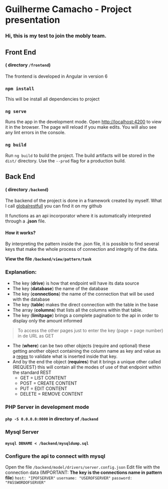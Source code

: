 # Guilherme Camacho - Project presentation

### Hi, this is my test to join the mobly team.

## Front End
#### ( directory `/frontend`)
The frontend is developed in Angular in version 6

### `npm install` 
This will be install all dependencies to project 


### `ng serve`
Runs the app in the development mode.
Open [http://localhost:4200](http://localhost:3000) to view it in the browser.
The page will reload if you make edits.
You will also see any lint errors in the console.


### `ng build`
Run `ng build` to build the project. The build artifacts will be stored in the `dist/` directory. Use the `--prod` flag for a production build.



## Back End
#### ( directory `/backend`)
The backend of the project is done in a framework created by myself.
What I call  [globalrestfull](https://github.com/guiters/globalrestful) you can find it on my github

It functions as an api incorporator where it is automatically interpreted through a **.json** file.

#### How it works?

By interpreting the pattern inside the .json file, it is possible to find several keys that make the whole process of connection and integrity of the data.

**View the file `/backend/view/pattern/task`**

### Explanation:
- The key (**drive**) is how that endpoint will have its data source
- The key (**database**) the name of the database
- The key (**connections**) the name of the connection that will be used with the database
- The key (**table**) makes the direct connection with the table in the base
- The array (**columns**) that lists all the columns within that table.
- The key (**limitpage**) brings a complete pagination to the api in order to display only the amount informed
 > To access the other pages just to enter the key (page = page number) in de URL as GET
- The (**where**) can be two other objects (require and optional) these getting another object containing the column name as key and value as a [regex](https://medium.com/trainingcenter/entendendo-de-uma-vez-por-todas-express%C3%B5es-regulares-parte-7-66be1ac1f72d) to validate what is inserted inside that key.
- And by the end the object (**requires**) that it brings a unique other called (REQUEST) this will contain all the modes of use of that endpoint within the standard REST
	- GET = LIST CONTENT
	- POST = CREATE CONTENT
	- PUT = EDIT CONTENT
	- DELETE = REMOVE CONTENT

### PHP Server in development mode
#### `php -S 0.0.0.0:8000` in directory of `/backend`

### Mysql Server 
#### `mysql DBNAME < /backend/mysqldump.sql`

### Configure the api to connect with mysql
Open the file `/backend/model/drivers/server.config.json`
Edit file with the connection data (IMPORTANT: **The key is the connections name in pattern file**)
`host: "IPOFSERVER"`
`username: "USEROFSERVER"`
`password: "PASSWORDOFSERVER"`